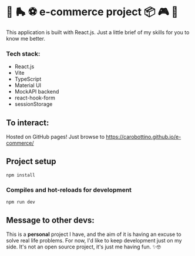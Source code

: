 # 🧸 🛼 ⚽ e-commerce project 📦 🎮 👗

This application is built with React.js. Just a little brief of my skills for you to know me better.

### Tech stack:

- React.js
- Vite
- TypeScript
- Material UI
- MockAPI backend
- react-hook-form
- sessionStorage

## To interact:

Hosted on GitHub pages! Just browse to https://carobottino.github.io/e-commerce/

## Project setup

```
npm install
```

### Compiles and hot-reloads for development

```
npm run dev
```

## Message to other devs:

This is a **personal** project I have, and the aim of it is having an excuse to solve real life problems. For now, I'd like to keep development just on my side. It's not an open source project, it's just me having fun. ✨🤓

